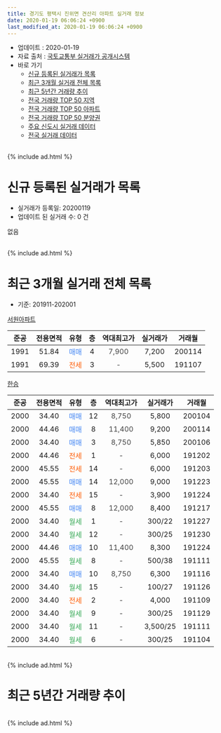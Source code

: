 ```yaml
---
title: 경기도 평택시 진위면 견산리 아파트 실거래 정보
date: 2020-01-19 06:06:24 +0900
last_modified_at: 2020-01-19 06:06:24 +0900
---
```


* 업데이트 : 2020-01-19
* 자료 출처 : [국토교통부 실거래가 공개시스템](http://rt.molit.go.kr)
* 바로 가기
    * [신규 등록된 실거래가 목록](#신규-등록된-실거래가-목록)
    * [최근 3개월 실거래 전체 목록](#최근-3개월-실거래-전체-목록)
    * [최근 5년간 거래량 추이](#최근-5년간-거래량-추이)
    * [전국 거래량 TOP 50 지역](https://apt-info.github.io/apt-trade-info/최근-3개월-전국에서-가장-거래가-많이-발생한-지역)
    * [전국 거래량 TOP 50 아파트](https://apt-info.github.io/apt-trade-info/최근-3개월-전국에서-가장-거래가-많이-발생한-아파트)
    * [전국 거래량 TOP 50 분양권](https://apt-info.github.io/apt-trade-info/최근-3개월-전국에서-가장-거래가-많이-발생한-분양권)
    * [주요 신도시 실거래 데이터](https://apt-info.github.io/apt-trade-info/주요-신도시)
    * [전국 실거래 데이터](https://apt-info.github.io/apt-trade-info/전국)
<br>
{% include ad.html %}
<br>

# 신규 등록된 실거래가 목록
* 실거래가 등록일: 20200119
* 업데이트 된 실거래 수: 0 건

없음

<br>
{% include ad.html %}
<br>

# 최근 3개월 실거래 전체 목록
* 기준: 201911-202001


[서원아파트](https://search.naver.com/search.naver?query=%EA%B2%BD%EA%B8%B0%EB%8F%84+%ED%8F%89%ED%83%9D%EC%8B%9C+%EC%A7%84%EC%9C%84%EB%A9%B4+%EA%B2%AC%EC%82%B0%EB%A6%AC+%EC%84%9C%EC%9B%90%EC%95%84%ED%8C%8C%ED%8A%B8)

|준공|전용면적|유형|층|역대최고가|실거래가|거래월|
|:---:|:---:|:---:|:---:|:---:|:---:|:---:|
|1991|51.84|<span style="color:#4285f3">매매</span>|4|<span style="color:#444444">7,900</span>|7,200|200114|
|1991|69.39|<span style="color:#ff5a00">전세</span>|3|<span style="color:#444444">-</span>|5,500|191107|

[한승](https://search.naver.com/search.naver?query=%EA%B2%BD%EA%B8%B0%EB%8F%84+%ED%8F%89%ED%83%9D%EC%8B%9C+%EC%A7%84%EC%9C%84%EB%A9%B4+%EA%B2%AC%EC%82%B0%EB%A6%AC+%ED%95%9C%EC%8A%B9)

|준공|전용면적|유형|층|역대최고가|실거래가|거래월|
|:---:|:---:|:---:|:---:|:---:|:---:|:---:|
|2000|34.40|<span style="color:#4285f3">매매</span>|12|<span style="color:#444444">8,750</span>|5,800|200104|
|2000|44.46|<span style="color:#4285f3">매매</span>|8|<span style="color:#444444">11,400</span>|9,200|200114|
|2000|34.40|<span style="color:#4285f3">매매</span>|3|<span style="color:#444444">8,750</span>|5,850|200106|
|2000|44.46|<span style="color:#ff5a00">전세</span>|1|<span style="color:#444444">-</span>|6,000|191202|
|2000|45.55|<span style="color:#ff5a00">전세</span>|14|<span style="color:#444444">-</span>|6,000|191203|
|2000|45.55|<span style="color:#4285f3">매매</span>|14|<span style="color:#444444">12,000</span>|9,000|191223|
|2000|34.40|<span style="color:#ff5a00">전세</span>|15|<span style="color:#444444">-</span>|3,900|191224|
|2000|45.55|<span style="color:#4285f3">매매</span>|8|<span style="color:#444444">12,000</span>|8,400|191217|
|2000|34.40|<span style="color:#34a853">월세</span>|1|<span style="color:#444444">-</span>|300/22|191227|
|2000|34.40|<span style="color:#34a853">월세</span>|12|<span style="color:#444444">-</span>|300/25|191230|
|2000|44.46|<span style="color:#4285f3">매매</span>|10|<span style="color:#444444">11,400</span>|8,300|191224|
|2000|45.55|<span style="color:#34a853">월세</span>|8|<span style="color:#444444">-</span>|500/38|191111|
|2000|34.40|<span style="color:#4285f3">매매</span>|10|<span style="color:#444444">8,750</span>|6,300|191116|
|2000|34.40|<span style="color:#34a853">월세</span>|15|<span style="color:#444444">-</span>|100/27|191126|
|2000|34.40|<span style="color:#ff5a00">전세</span>|2|<span style="color:#444444">-</span>|4,000|191109|
|2000|34.40|<span style="color:#34a853">월세</span>|9|<span style="color:#444444">-</span>|300/25|191129|
|2000|34.40|<span style="color:#34a853">월세</span>|11|<span style="color:#444444">-</span>|3,500/25|191111|
|2000|34.40|<span style="color:#34a853">월세</span>|6|<span style="color:#444444">-</span>|300/25|191104|


<br>
{% include ad.html %}
<br>

# 최근 5년간 거래량 추이


<div style="width:100%;">
    <canvas id="deal_progress" height="200"></canvas>
</div>

<script>
new Chart(document.getElementById("deal_progress"), {
    type: 'line',
    data: {
        labels: ['201501','201502','201503','201504','201505','201506','201507','201508','201509','201510','201511','201512','201601','201602','201603','201604','201605','201606','201607','201608','201609','201610','201611','201612','201701','201702','201703','201704','201705','201706','201707','201708','201709','201710','201711','201712','201801','201802','201803','201804','201805','201806','201807','201808','201809','201810','201811','201812','201901','201902','201903','201904','201905','201906','201907','201908','201909','201910','201911','201912','202001'],
        datasets: [{
            label: '매매',
            pointRadius: 1,
            data: [10, 14, 20, 9, 10, 6, 8, 4, 8, 14, 8, 4, 5, 7, 13, 10, 12, 7, 14, 10, 5, 6, 6, 4, 2, 3, 11, 6, 7, 11, 5, 13, 8, 7, 2, 3, 2, 3, 5, 3, 4, 4, 3, 4, 4, 4, 1, 1, 1, 1, 1, 3, 2, 2, 2, 2, 5, 5, 1, 3, 4],
            borderColor: "rgba(255, 201, 14, 1)",
            backgroundColor: "rgba(255, 201, 14, 0.5)",
            fill: false,
            lineTension: 0
        },{
            label: '전월세',
            pointRadius: 1,
            data: [7, 11, 5, 9, 5, 10, 9, 13, 5, 10, 7, 6, 8, 9, 12, 3, 4, 7, 6, 6, 7, 7, 9, 4, 8, 6, 6, 3, 2, 4, 5, 4, 9, 5, 2, 8, 9, 3, 8, 7, 2, 3, 9, 2, 1, 3, 3, 6, 9, 7, 9, 8, 7, 4, 3, 8, 6, 7, 7, 5, 0],
            borderColor: "rgba(0, 141, 185, 1)",
            backgroundColor: "rgba(0, 141, 185, 0.5)",
            fill: false,
            lineTension: 0
        }
        ]
    },
    options: {
        responsive: true,
        title: {
            display: false
        },
        tooltips: {
            mode: 'index',
            intersect: false
        },
        hover: {
            mode: 'nearest',
            intersect: true
        },
        scales: {
            xAxes: [{
                display: true,
                scaleLabel: {
                    display: true,
                    labelString: '년/월'
                }
            }],
            yAxes: [{
                display: true,
                ticks: {
                    suggestedMin: 0,
                },
                scaleLabel: {
                    display: true,
                    labelString: '실거래 수'
                }
            }]
        }
    }
});

</script>


<br>
{% include ad.html %}
<br>

